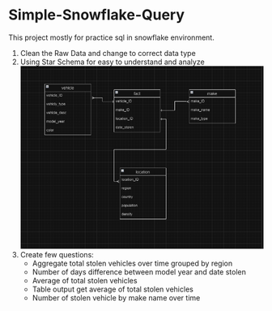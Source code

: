 # Simple-Snowflake-Query
This project mostly for practice sql in snowflake environment.

1. Clean the Raw Data and change to correct data type
2. Using Star Schema for easy to understand and analyze
![Data](5a-screenshot-W3.PNG)
3. Create few questions:
   - Aggregate total stolen vehicles over time grouped by region
   - Number of days difference between model year and date stolen
   - Average of total stolen vehicles
   - Table output get average of total stolen vehicles
   - Number of stolen vehicle by make name over time

